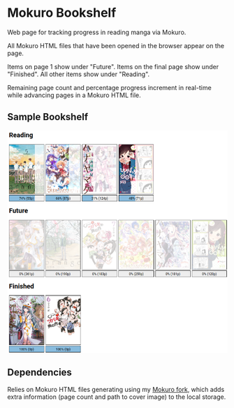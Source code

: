 # Mokuro Bookshelf

Web page for tracking progress in reading manga via Mokuro.

All Mokuro HTML files that have been opened in the browser appear on the page.

Items on page 1 show under "Future".  Items on the final page show under "Finished".  All other items show under "Reading".

Remaining page count and percentage progress increment in real-time while advancing pages in a Mokuro HTML file.

## Sample Bookshelf
![](Sample%20Bookshelf%203.png)

## Dependencies

Relies on Mokuro HTML files generating using my [Mokuro fork](https://github.com/ChristopherFritz/mokuro), which adds extra information (page count and path to cover image) to the local storage.
